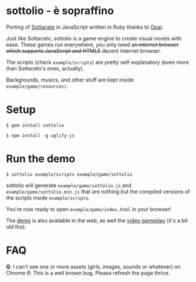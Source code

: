 sottolio - è sopraffino
========================
Porting of [Sottaceto](https://github.com/RoxasShadow/Sottaceto) in JavaScript written in Ruby thanks to [Opal](https://github.com/opal/).

Just like Sottaceto, sottolio is a game engine to create visual novels with ease. These games run everywhere, you only need a~~n internet browser which supports JavaScript and HTML5~~ decent internet browser.

The scripts (check `example/scripts`) are pretty self-explanatory (even more than Sottaceto's ones, actually).

Backgrounds, musics, and other stuff are kept inside `example/game/resources/`.

Setup
=====
`$ gem install sottolio`

`$ npm install -g uglify-js`

Run the demo
============
`$ sottolio example/scripts example/game/sottolio`


sottolio will generate `example/game/sottolio.js` and `example/game/sottolio.min.js` that are nothing but the compiled versions of the scripts inside `example/scripts`.

You're now ready to open `example/game/index.html` in your browser!

The [demo](http://www.giovannicapuano.net/sottolio/) is also available in the web, as well the [video gameplay](http://www.youtube.com/watch?v=djV_Z5OeBmg&feature=youtu.be) (it's a bit old tho).

FAQ
===
**Q**: I can't see one or more assets (girls, images, sounds or whatever) on Chrome
*R*: This is a well known bug. Please refresh the page thrice.
